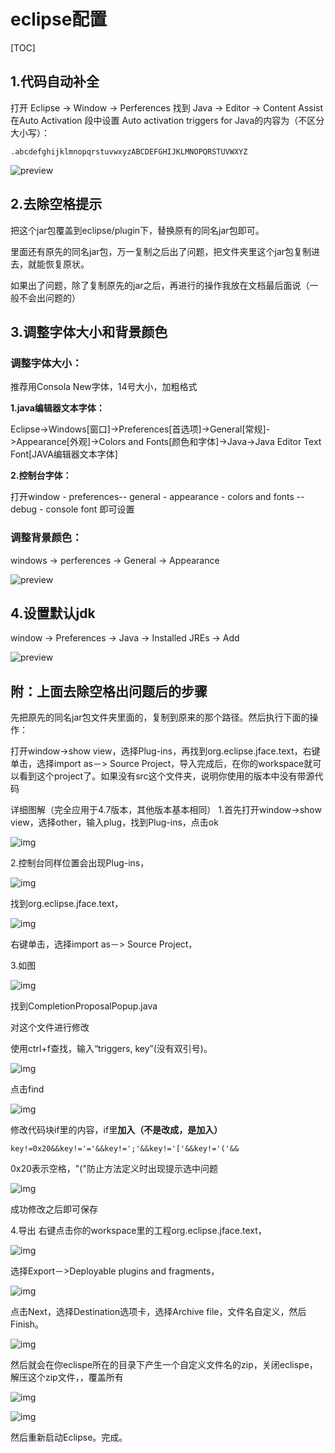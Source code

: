 # eclipse配置

[TOC]

## 1.代码自动补全

打开 Eclipse -> Window -> Perferences
找到 Java -> Editor -> Content Assist
在Auto Activation 段中设置 Auto activation triggers for Java的内容为（不区分大小写）：

```
.abcdefghijklmnopqrstuvwxyzABCDEFGHIJKLMNOPQRSTUVWXYZ
```

<img src="https://pic1.zhimg.com/v2-03ffe67ac560682fbafc660ff13ba04c_r.jpg" alt="preview"  />

## 2.去除空格提示

把这个jar包覆盖到eclipse/plugin下，替换原有的同名jar包即可。

里面还有原先的同名jar包，万一复制之后出了问题，把文件夹里这个jar包复制进去，就能恢复原状。

如果出了问题，除了复制原先的jar之后，再进行的操作我放在文档最后面说（一般不会出问题的）

## 3.调整字体大小和背景颜色

### 调整字体大小：

推荐用Consola New字体，14号大小，加粗格式

**1.java编辑器文本字体：**

Eclipse->Windows[窗口]->Preferences[首选项]->General[常规]->Appearance[外观]->Colors  and Fonts[颜色和字体]->Java->Java Editor Text Font[JAVA编辑器文本字体]

**2.控制台字体：**

打开window - preferences-- general - appearance - colors and fonts --debug - console font 即可设置

### 调整背景颜色：

windows -> perferences -> General -> Appearance

![preview](https://pic2.zhimg.com/v2-83f742fee398c3bcd1a6487475737f99_r.jpg)

## 4.设置默认jdk

window -> Preferences -> Java -> Installed JREs -> Add

![preview](https://pic2.zhimg.com/v2-5835faf19e27822496cecd3df94ab195_r.jpg)

## 附：上面去除空格出问题后的步骤

先把原先的同名jar包文件夹里面的，复制到原来的那个路径。然后执行下面的操作：

打开window->show   view，选择Plug-ins，再找到org.eclipse.jface.text，右键单击，选择import as－> Source   Project，导入完成后，在你的workspace就可以看到这个project了。如果没有src这个文件夹，说明你使用的版本中没有带源代码

详细图解（完全应用于4.7版本，其他版本基本相同）
1.首先打开window->show view，选择other，输入plug，找到Plug-ins，点击ok

![img](https://pic1.zhimg.com/80/v2-74d5e53199e6c8a2be85e4a886ae099c_720w.jpg)

2.控制台同样位置会出现Plug-ins，

![img](https://pic1.zhimg.com/80/v2-9b24715831e0027516e277a348f4ce2c_720w.jpg)

找到org.eclipse.jface.text，

![img](https://pic4.zhimg.com/80/v2-fcc43a3a4d9083815adcfba831d97df3_720w.jpg)

右键单击，选择import as－> Source Project，

3.如图

![img](https://pic3.zhimg.com/80/v2-1fad8a508c6fce563fe3a62417707bda_720w.jpg)

找到CompletionProposalPopup.java

对这个文件进行修改

使用ctrl+f查找，输入“triggers, key”(没有双引号)。

![img](https://pic1.zhimg.com/80/v2-1fd7f3923e4bdb0bc9e6e41a4affba40_720w.jpg)

点击find

![img](https://pic3.zhimg.com/80/v2-3137ef43f935b6744895b2fb2e27e9c6_720w.jpg)

修改代码块if里的内容，if里**加入（不是改成，是加入）**

```text
key!=0x20&&key!='='&&key!=';'&&key!='['&&key!='('&&
```

0x20表示空格，"("防止方法定义时出现提示选中问题

![img](https://pic1.zhimg.com/80/v2-3532f90e07a456a697abfc87eab1a214_720w.jpg)

成功修改之后即可保存

4.导出
右键点击你的workspace里的工程org.eclipse.jface.text，

![img](https://pic3.zhimg.com/80/v2-627cd522a6758105e7ab6ee9ed446012_720w.jpg)

选择Export－>Deployable plugins and fragments，

![img](https://pic4.zhimg.com/80/v2-7215e2913aebb609fd46c63e94f4fa5b_720w.jpg)

点击Next，选择Destination选项卡，选择Archive file，文件名自定义，然后Finish。

![img](https://pic3.zhimg.com/80/v2-079d2486174867fedc236bc08a7cc2ae_720w.jpg)

然后就会在你eclispe所在的目录下产生一个自定义文件名的zip，关闭eclispe，解压这个zip文件，，覆盖所有

![img](https://pic2.zhimg.com/80/v2-333a9b2b12258c9db5288a40face829d_720w.jpg)

![img](https://pic4.zhimg.com/80/v2-02d4e9b6004b801a9584b0f085ac2d5b_720w.jpg)

然后重新启动Eclipse。完成。